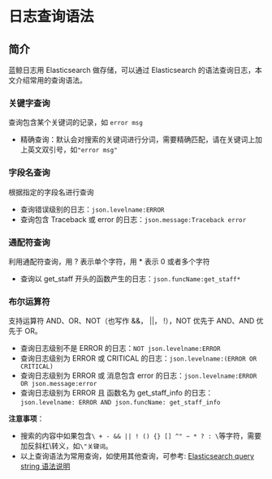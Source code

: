 # 日志查询语法

## 简介

蓝鲸日志用 Elasticsearch 做存储，可以通过 Elasticsearch 的语法查询日志，本文介绍常用的查询语法。

### 关键字查询

查询包含某个关键词的记录，如 `error msg`

- 精确查询：默认会对搜索的关键词进行分词，需要精确匹配，请在关键词上加上英文双引号，如`"error msg"`

### 字段名查询

根据指定的字段名进行查询

- 查询错误级别的日志：`json.levelname:ERROR`
- 查询包含 Traceback 或 error 的日志：`json.message:Traceback error`

### 通配符查询

利用通配符查询，用 ? 表示单个字符，用 \* 表示 0 或者多个字符

- 查询以 get_staff 开头的函数产生的日志：`json.funcName:get_staff*`

### 布尔运算符

支持运算符 AND、OR、NOT（也写作 &&， ||， !），NOT 优先于 AND、AND 优先于 OR。

- 查询日志级别不是 ERROR 的日志：`NOT json.levelname:ERROR`
- 查询日志级别为 ERROR 或 CRITICAL 的日志：`json.levelname:(ERROR OR CRITICAL)`
- 查询日志级别为 ERROR 或 消息包含 error 的日志：`json.levelname:ERROR OR json.message:error`
- 查询日志级别为 ERROR 且 函数名为 get_staff_info 的日志：`json.levelname: ERROR AND json.funcName: get_staff_info`

**注意事项**：

- 搜索的内容中如果包含`\ + - && || ! () {} [] ^" ~ * ? : \`等字符，需要加反斜杠\转义，如`\"关键词`。
- 以上查询语法为常用查询，如使用其他查询，可参考: [Elasticsearch query string 语法说明](https://www.elastic.co/guide/en/elasticsearch/reference/current/query-dsl-query-string-query.html#query-string-syntax)
